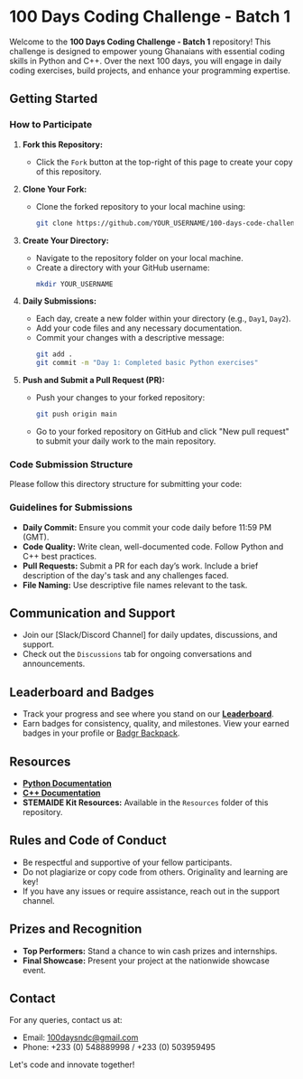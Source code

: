 # 100 Days Coding Challenge - Batch 1

Welcome to the **100 Days Coding Challenge - Batch 1** repository! This challenge is designed to empower young Ghanaians with essential coding skills in Python and C++. Over the next 100 days, you will engage in daily coding exercises, build projects, and enhance your programming expertise.

## Getting Started

### How to Participate

1. **Fork this Repository:**
   - Click the `Fork` button at the top-right of this page to create your copy of this repository.

2. **Clone Your Fork:**
   - Clone the forked repository to your local machine using:
     ```bash
     git clone https://github.com/YOUR_USERNAME/100-days-code-challenge-batch1.git
     ```

3. **Create Your Directory:**
   - Navigate to the repository folder on your local machine.
   - Create a directory with your GitHub username:
     ```bash
     mkdir YOUR_USERNAME
     ```

4. **Daily Submissions:**
   - Each day, create a new folder within your directory (e.g., `Day1`, `Day2`).
   - Add your code files and any necessary documentation.
   - Commit your changes with a descriptive message:
     ```bash
     git add .
     git commit -m "Day 1: Completed basic Python exercises"
     ```

5. **Push and Submit a Pull Request (PR):**
   - Push your changes to your forked repository:
     ```bash
     git push origin main
     ```
   - Go to your forked repository on GitHub and click "New pull request" to submit your daily work to the main repository.

### Code Submission Structure

Please follow this directory structure for submitting your code:



### Guidelines for Submissions

- **Daily Commit:** Ensure you commit your code daily before 11:59 PM (GMT).
- **Code Quality:** Write clean, well-documented code. Follow Python and C++ best practices.
- **Pull Requests:** Submit a PR for each day’s work. Include a brief description of the day's task and any challenges faced.
- **File Naming:** Use descriptive file names relevant to the task.

## Communication and Support

- Join our [Slack/Discord Channel] for daily updates, discussions, and support.
- Check out the `Discussions` tab for ongoing conversations and announcements.

## Leaderboard and Badges

- Track your progress and see where you stand on our **[Leaderboard](leaderboard.md)**.
- Earn badges for consistency, quality, and milestones. View your earned badges in your profile or [Badgr Backpack](https://www.badgr.com/).

## Resources

- **[Python Documentation](https://docs.python.org/3/)**
- **[C++ Documentation](https://cplusplus.com/)**
- **STEMAIDE Kit Resources:** Available in the `Resources` folder of this repository.

## Rules and Code of Conduct

- Be respectful and supportive of your fellow participants.
- Do not plagiarize or copy code from others. Originality and learning are key!
- If you have any issues or require assistance, reach out in the support channel.

## Prizes and Recognition

- **Top Performers:** Stand a chance to win cash prizes and internships.
- **Final Showcase:** Present your project at the nationwide showcase event.

## Contact

For any queries, contact us at:
- Email: [100daysndc@gmail.com](mailto:100daysndc@gmail.com)
- Phone: +233 (0) 548889998 / +233 (0) 503959495

Let's code and innovate together!
